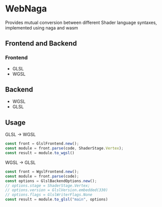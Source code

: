 # WebNaga

Provides mutual conversion between different Shader language syntaxes, implemented using naga and wasm

## Frontend and Backend
### Frontend
- GLSL
- WGSL

## Backend
- WGSL
- GLSL

## Usage
GLSL -> WGSL
```javascript
const front = GlslFrontend.new();
const module = front.parse(code, ShaderStage.Vertex);
const result = module.to_wgsl()
```

WGSL -> GLSL
```javascript
const front = WgslFrontend.new();
const module = front.parse(code);
const options = GlslBackendOptions.new();
// options.stage = ShaderStage.Vertex;
// options.version = GlslVersion.embedded(330)
// options.flags = GlslWriterFlags.None
const result = module.to_glsl("main", options)
```

